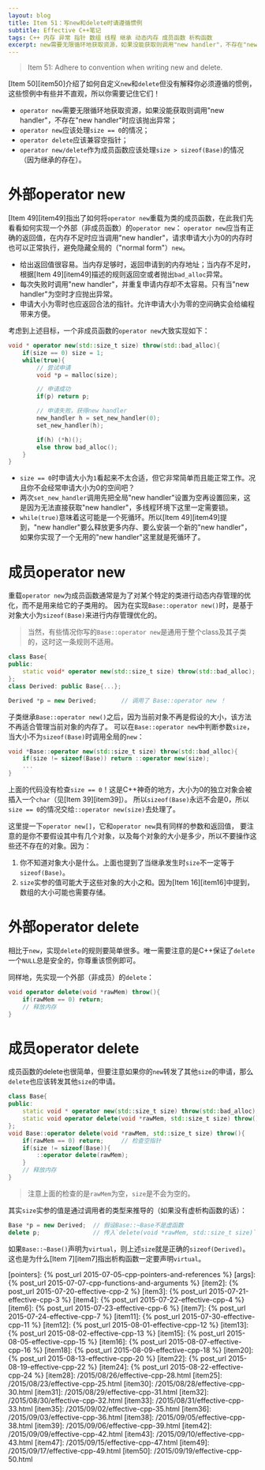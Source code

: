 ```yaml
---
layout: blog
title: Item 51：写new和delete时请遵循惯例
subtitle: Effective C++笔记
tags: C++ 内存 异常 指针 数组 线程 继承 动态内存 成员函数 析构函数
excerpt: new需要无限循环地获取资源，如果没能获取则调用"new handler"，不存在"new handler"时应该抛出异常； new应该处理size为零的情况； delete应该兼容空指针； new/delete作为成员函数应该处理size > sizeof(Base)的情况（因为继承的存在）。
---
```


> Item 51: Adhere to convention when writing new and delete.

[Item 50][item50]介绍了如何自定义`new`和`delete`但没有解释你必须遵循的惯例，
这些惯例中有些并不直观，所以你需要记住它们！

* `operator new`需要无限循环地获取资源，如果没能获取则调用"new handler"，不存在"new handler"时应该抛出异常；
* `operator new`应该处理`size == 0`的情况；
* `operator delete`应该兼容空指针；
* `operator new/delete`作为成员函数应该处理`size > sizeof(Base)`的情况（因为继承的存在）。

<!--more-->

# 外部operator new

[Item 49][item49]指出了如何将`operator new`重载为类的成员函数，在此我们先看看如何实现一个外部（非成员函数）的`operator new`：
`operator new`应当有正确的返回值，在内存不足时应当调用"new handler"，请求申请大小为0的内存时也可以正常执行，避免隐藏全局的（"normal form"）`new`。

* 给出返回值很容易。当内存足够时，返回申请到的内存地址；当内存不足时，根据[Item 49][item49]描述的规则返回空或者抛出`bad_alloc`异常。
* 每次失败时调用"new handler"，并重复申请内存却不太容易。只有当"new handler"为空时才应抛出异常。
* 申请大小为零时也应返回合法的指针。允许申请大小为零的空间确实会给编程带来方便。

考虑到上述目标，一个非成员函数的`operator new`大致实现如下：

```cpp
void * operator new(std::size_t size) throw(std::bad_alloc){
    if(size == 0) size = 1;
    while(true){
        // 尝试申请
        void *p = malloc(size);

        // 申请成功
        if(p) return p;

        // 申请失败，获得new handler
        new_handler h = set_new_handler(0);
        set_new_handler(h);

        if(h) (*h)();
        else throw bad_alloc();
    }
}
```

* `size == 0`时申请大小为`1`看起来不太合适，但它非常简单而且能正常工作。况且你不会经常申请大小为0的空间吧？
* 两次`set_new_handler`调用先把全局"new handler"设置为空再设置回来，这是因为无法直接获取"new handler"，多线程环境下这里一定需要锁。
* `while(true)`意味着这可能是一个死循环。所以[Item 49][item49]提到，"new handler"要么释放更多内存、要么安装一个新的"new handler"，如果你实现了一个无用的"new handler"这里就是死循环了。

# 成员operator new

重载`operator new`为成员函数通常是为了对某个特定的类进行动态内存管理的优化，而不是用来给它的子类用的。
因为在实现`Base::operator new()`时，是基于对象大小为`sizeof(Base)`来进行内存管理优化的。

> 当然，有些情况你写的`Base::operator new`是通用于整个class及其子类的，这时这一条规则不适用。

```cpp
class Base{
public:
    static void* operator new(std::size_t size) throw(std::bad_alloc);
};
class Derived: public Base{...};

Derived *p = new Derived;       // 调用了 Base::operator new ！
```

子类继承`Base::operator new()`之后，因为当前对象不再是假设的大小，该方法不再适合管理当前对象的内存了。
可以在`Base::operator new`中判断参数`size`，当大小不为`sizeof(Base)`时调用全局的`new`：

```cpp
void *Base::operator new(std::size_t size) throw(std::bad_alloc){
    if(size != sizeof(Base)) return ::operator new(size);
    ...
}
```

上面的代码没有检查`size == 0`！这是C++神奇的地方，大小为0的独立对象会被插入一个`char`（见[Item 39][item39]）。
所以`sizeof(Base)`永远不会是0，所以`size == 0`的情况交给`::operator new(size)`去处理了。

这里提一下`operator new[]`，它和`operator new`具有同样的参数和返回值，
要注意的是你不要假设其中有几个对象，以及每个对象的大小是多少，所以不要操作这些还不存在的对象。因为：

1. 你不知道对象大小是什么。上面也提到了当继承发生时`size`不一定等于`sizeof(Base)`。
2. `size`实参的值可能大于这些对象的大小之和。因为[Item 16][item16]中提到，数组的大小可能也需要存储。

# 外部operator delete

相比于`new`，实现`delete`的规则要简单很多。唯一需要注意的是C++保证了`delete`一个`NULL`总是安全的，你尊重该惯例即可。

同样地，先实现一个外部（非成员）的`delete`：

```cpp
void operator delete(void *rawMem) throw(){
    if(rawMem == 0) return; 
    // 释放内存
}
```

# 成员operator delete

成员函数的delete也很简单，但要注意如果你的`new`转发了其他`size`的申请，那么`delete`也应该转发其他`size`的申请。

```cpp
class Base{
public:
    static void * operator new(std::size_t size) throw(std::bad_alloc);
    static void operator delete(void *rawMem, std::size_t size) throw();
};
void Base::operator delete(void *rawMem, std::size_t size) throw(){
    if(rawMem == 0) return;     // 检查空指针
    if(size != sizeof(Base)){
        ::operator delete(rawMem);
    }
    // 释放内存
}
```

> 注意上面的检查的是`rawMem`为空，`size`是不会为空的。

其实`size`实参的值是通过调用者的类型来推导的（如果没有虚析构函数的话）：

```cpp
Base *p = new Derived;  // 假设Base::~Base不是虚函数
delete p;               // 传入`delete(void *rawMem, std::size_t size)`的`size == sizeof(Base)`。
```

如果`Base::~Base()`声明为`virtual`，则上述`size`就是正确的`sizeof(Derived)`。
这也是为什么[Item 7][item7]指出析构函数一定要声明`virtual`。

[pointers]: {% post_url 2015-07-05-cpp-pointers-and-references %}
[args]: {% post_url 2015-07-07-cpp-functions-and-arguments %}
[item2]: {% post_url 2015-07-20-effective-cpp-2 %}
[item3]: {% post_url 2015-07-21-effective-cpp-3 %}
[item4]: {% post_url 2015-07-22-effective-cpp-4 %}
[item6]: {% post_url 2015-07-23-effective-cpp-6 %}
[item7]: {% post_url 2015-07-24-effective-cpp-7 %}
[item11]: {% post_url 2015-07-30-effective-cpp-11 %}
[item12]: {% post_url 2015-08-01-effective-cpp-12 %}
[item13]: {% post_url 2015-08-02-effective-cpp-13 %}
[item15]: {% post_url 2015-08-05-effective-cpp-15 %}
[item16]: {% post_url 2015-08-07-effective-cpp-16 %}
[item18]: {% post_url 2015-08-09-effective-cpp-18 %}
[item20]: {% post_url 2015-08-13-effective-cpp-20 %}
[item22]: {% post_url 2015-08-19-effective-cpp-22 %}
[item24]: {% post_url 2015-08-22-effective-cpp-24 %}
[item28]: /2015/08/26/effective-cpp-28.html
[item25]: /2015/08/23/effective-cpp-25.html
[item30]: /2015/08/28/effective-cpp-30.html
[item31]: /2015/08/29/effective-cpp-31.html
[item32]: /2015/08/30/effective-cpp-32.html
[item33]: /2015/08/31/effective-cpp-33.html
[item35]: /2015/09/02/effective-cpp-35.html
[item36]: /2015/09/03/effective-cpp-36.html
[item38]: /2015/09/05/effective-cpp-38.html
[item39]: /2015/09/06/effective-cpp-39.html
[item42]: /2015/09/09/effective-cpp-42.html
[item43]: /2015/09/10/effective-cpp-43.html
[item47]: /2015/09/15/effective-cpp-47.html
[item49]: /2015/09/17/effective-cpp-49.html
[item50]: /2015/09/19/effective-cpp-50.html
